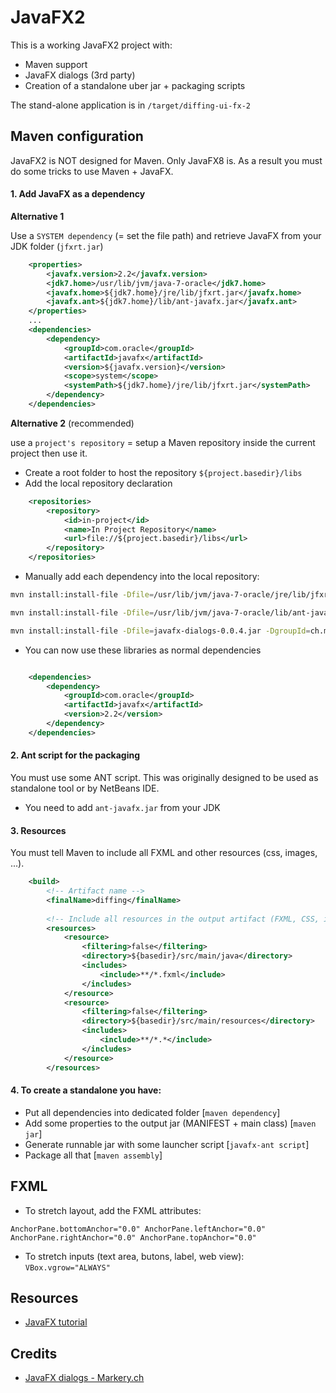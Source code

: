 # JavaFX2 

This is a working JavaFX2 project with:
* Maven support
* JavaFX dialogs (3rd party)
* Creation of a standalone uber jar + packaging scripts


The stand-alone application is in `/target/diffing-ui-fx-2` 



## Maven configuration

JavaFX2 is NOT designed for Maven. Only JavaFX8 is. 
As a result you must do some tricks to use Maven + JavaFX.

#### 1. Add JavaFX as a dependency

**Alternative 1** 

Use a `SYSTEM dependency` (= set the file path) and retrieve JavaFX from your JDK folder (`jfxrt.jar`)

```xml  
    <properties>
        <javafx.version>2.2</javafx.version>
        <jdk7.home>/usr/lib/jvm/java-7-oracle</jdk7.home>
        <javafx.home>${jdk7.home}/jre/lib/jfxrt.jar</javafx.home>
        <javafx.ant>${jdk7.home}/lib/ant-javafx.jar</javafx.ant>      
    </properties>
    ...
    <dependencies>
        <dependency>
            <groupId>com.oracle</groupId>
            <artifactId>javafx</artifactId>
            <version>${javafx.version}</version>
            <scope>system</scope>
            <systemPath>${jdk7.home}/jre/lib/jfxrt.jar</systemPath>
        </dependency>
    </dependencies>
```
  
**Alternative 2** (recommended)

use a `project's repository` = setup a Maven repository inside the current project then use it. 

* Create a root folder to host the repository `${project.basedir}/libs` 
* Add the local repository declaration 
```xml
    <repositories>
        <repository>
            <id>in-project</id>
            <name>In Project Repository</name>
            <url>file://${project.basedir}/libs</url>
        </repository>
    </repositories>
```

* Manually add each dependency into the local repository:
```bash
mvn install:install-file -Dfile=/usr/lib/jvm/java-7-oracle/jre/lib/jfxrt.jar -DgroupId=com.oracle -DartifactId=javafx -Dversion=2.2 -Dpackaging=jar -DlocalRepositoryPath=libs

mvn install:install-file -Dfile=/usr/lib/jvm/java-7-oracle/lib/ant-javafx.jar -DgroupId=com.oracle -DartifactId=ant-javafx -Dversion=2.2 -Dpackaging=jar -DlocalRepositoryPath=libs

mvn install:install-file -Dfile=javafx-dialogs-0.0.4.jar -DgroupId=ch.makery -DartifactId=javafx-dialogs -Dversion=0.0.4 -Dpackaging=jar -DlocalRepositoryPath=libs
```

* You can now use these libraries as normal dependencies
```xml

    <dependencies>
        <dependency>
            <groupId>com.oracle</groupId>
            <artifactId>javafx</artifactId>
            <version>2.2</version>
        </dependency>
    </dependencies>
```   




#### 2. Ant script for the packaging

You must use some ANT script. This was originally designed to be used as standalone tool or by NetBeans IDE.

* You need to add `ant-javafx.jar` from your JDK


#### 3. Resources

You must tell Maven to include all FXML and other resources (css, images, ...). 
```xml
    <build>
        <!-- Artifact name -->
        <finalName>diffing</finalName>
        
        <!-- Include all resources in the output artifact (FXML, CSS, images, etc.) -->
        <resources>
            <resource>
                <filtering>false</filtering>
                <directory>${basedir}/src/main/java</directory>
                <includes>
                    <include>**/*.fxml</include>
                </includes>
            </resource>
            <resource>
                <filtering>false</filtering>
                <directory>${basedir}/src/main/resources</directory>
                <includes>
                    <include>**/*.*</include>
                </includes>
            </resource>
        </resources>
```

#### 4. To create a standalone you have:

* Put all dependencies into dedicated folder [`maven dependency`]
* Add some properties to the output jar (MANIFEST + main class) [`maven jar`]
* Generate runnable jar with some launcher script [`javafx-ant script`]
* Package all that [`maven assembly`]
 


## FXML

* To stretch layout, add the FXML attributes: 

`AnchorPane.bottomAnchor="0.0" AnchorPane.leftAnchor="0.0" AnchorPane.rightAnchor="0.0" AnchorPane.topAnchor="0.0"`
  
  
* To stretch inputs (text area, butons, label, web view): `VBox.vgrow="ALWAYS"`
    
    
    
## Resources
* [JavaFX tutorial](http://code.makery.ch/library/javafx-8-tutorial/part1/)



## Credits
* [JavaFX dialogs - Markery.ch](http://code.makery.ch/blog/javafx-2-dialogs/)

    